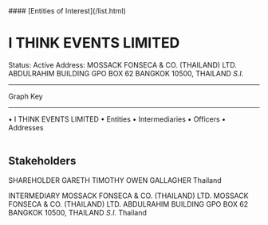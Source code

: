 <link rel="stylesheet" type="text/css" href="../../assets/style.css">
#### [Entities of Interest](/list.html)

<style>
body{background-image:url("http://eoi-graphs.s3-website-eu-west-1.amazonaws.com/I_THINK_EVENTS_LIMITED.png");background-repeat: no-repeat;background-size: contain;}
.markdown>p>span{background-color: white;}
</style>

# I THINK EVENTS LIMITED
<span>Status: Active
Address: MOSSACK FONSECA & CO. (THAILAND) LTD. ABDULRAHIM BUILDING GPO BOX 62 BANGKOK 10500, THAILAND *S.I.*
</span>

---



<div class="legend">
Graph Key
<hr>
<span class="focus">• I THINK EVENTS LIMITED</span>
<span class="entity">• Entities</span>
<span class="intermediary">• Intermediaries</span>
<span class="officer">• Officers</span>
<span class="address">• Addresses</span>
</div><br>


## Stakeholders
<span>SHAREHOLDER
GARETH TIMOTHY OWEN GALLAGHER
Thailand
</span>

<span>INTERMEDIARY
MOSSACK FONSECA & CO. (THAILAND) LTD.
MOSSACK FONSECA & CO. (THAILAND) LTD. ABDULRAHIM BUILDING GPO BOX 62 BANGKOK 10500, THAILAND *S.I.*
Thailand
</span>


